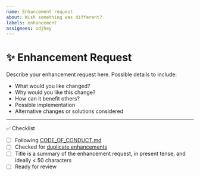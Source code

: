 ```yaml
---
name: Enhancement request
about: Wish something was different?
labels: enhancement
assignees: odjhey
---
```


<!--
Thanks for contributing!
-->

# :sparkles: Enhancement Request

Describe your enhancement request here. Possible details to include:

- What would you like changed?
- Why would you like this change?
- How can it benefit others?
- Possible implementation
- Alternative changes or solutions considered

---

:white_check_mark: Checklist

<!--
Feel free to submit now and complete the checklist items below later.
If you're unsure about anything, don't hesitate to ask. We're here to help!
-->

- [ ] Following [CODE_OF_CONDUCT.md](https://github.com/odjhey/base-cra-on-steroids/blob/master/CODE_OF_CONDUCT.md)
- [ ] Checked for [duplicate enhancements](https://github.com/odjhey/base-cra-on-steroids/issues?q=label%3Aenhancement)
- [ ] Title is a summary of the enhancement request, in present tense, and ideally < 50 characters
- [ ] Ready for review
